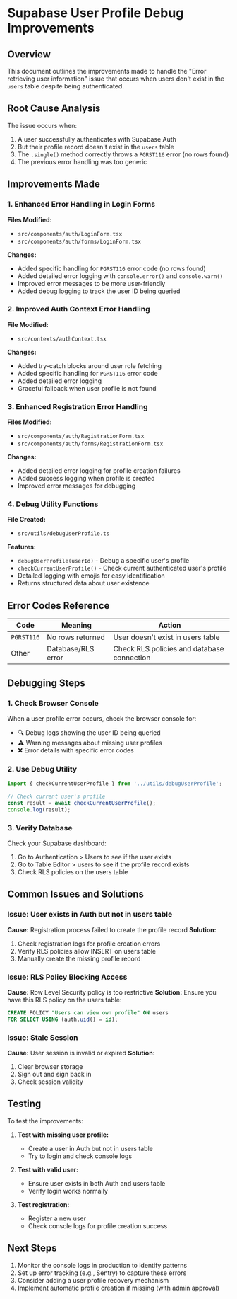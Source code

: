 # Supabase User Profile Debug Improvements

## Overview
This document outlines the improvements made to handle the "Error retrieving user information" issue that occurs when users don't exist in the `users` table despite being authenticated.

## Root Cause Analysis
The issue occurs when:
1. A user successfully authenticates with Supabase Auth
2. But their profile record doesn't exist in the `users` table
3. The `.single()` method correctly throws a `PGRST116` error (no rows found)
4. The previous error handling was too generic

## Improvements Made

### 1. Enhanced Error Handling in Login Forms

**Files Modified:**
- `src/components/auth/LoginForm.tsx`
- `src/components/auth/forms/LoginForm.tsx`

**Changes:**
- Added specific handling for `PGRST116` error code (no rows found)
- Added detailed error logging with `console.error()` and `console.warn()`
- Improved error messages to be more user-friendly
- Added debug logging to track the user ID being queried

### 2. Improved Auth Context Error Handling

**File Modified:**
- `src/contexts/authContext.tsx`

**Changes:**
- Added try-catch blocks around user role fetching
- Added specific handling for `PGRST116` error code
- Added detailed error logging
- Graceful fallback when user profile is not found

### 3. Enhanced Registration Error Handling

**Files Modified:**
- `src/components/auth/RegistrationForm.tsx`
- `src/components/auth/forms/RegistrationForm.tsx`

**Changes:**
- Added detailed error logging for profile creation failures
- Added success logging when profile is created
- Improved error messages for debugging

### 4. Debug Utility Functions

**File Created:**
- `src/utils/debugUserProfile.ts`

**Features:**
- `debugUserProfile(userId)` - Debug a specific user's profile
- `checkCurrentUserProfile()` - Check current authenticated user's profile
- Detailed logging with emojis for easy identification
- Returns structured data about user existence

## Error Codes Reference

| Code | Meaning | Action |
|------|---------|--------|
| `PGRST116` | No rows returned | User doesn't exist in users table |
| Other | Database/RLS error | Check RLS policies and database connection |

## Debugging Steps

### 1. Check Browser Console
When a user profile error occurs, check the browser console for:
- 🔍 Debug logs showing the user ID being queried
- ⚠️ Warning messages about missing user profiles
- ❌ Error details with specific error codes

### 2. Use Debug Utility
```typescript
import { checkCurrentUserProfile } from '../utils/debugUserProfile';

// Check current user's profile
const result = await checkCurrentUserProfile();
console.log(result);
```

### 3. Verify Database
Check your Supabase dashboard:
1. Go to Authentication > Users to see if the user exists
2. Go to Table Editor > users to see if the profile record exists
3. Check RLS policies on the users table

## Common Issues and Solutions

### Issue: User exists in Auth but not in users table
**Cause:** Registration process failed to create the profile record
**Solution:** 
1. Check registration logs for profile creation errors
2. Verify RLS policies allow INSERT on users table
3. Manually create the missing profile record

### Issue: RLS Policy Blocking Access
**Cause:** Row Level Security policy is too restrictive
**Solution:** Ensure you have this RLS policy on the users table:
```sql
CREATE POLICY "Users can view own profile" ON users
FOR SELECT USING (auth.uid() = id);
```

### Issue: Stale Session
**Cause:** User session is invalid or expired
**Solution:** 
1. Clear browser storage
2. Sign out and sign back in
3. Check session validity

## Testing

To test the improvements:

1. **Test with missing user profile:**
   - Create a user in Auth but not in users table
   - Try to login and check console logs

2. **Test with valid user:**
   - Ensure user exists in both Auth and users table
   - Verify login works normally

3. **Test registration:**
   - Register a new user
   - Check console logs for profile creation success

## Next Steps

1. Monitor the console logs in production to identify patterns
2. Set up error tracking (e.g., Sentry) to capture these errors
3. Consider adding a user profile recovery mechanism
4. Implement automatic profile creation if missing (with admin approval) 